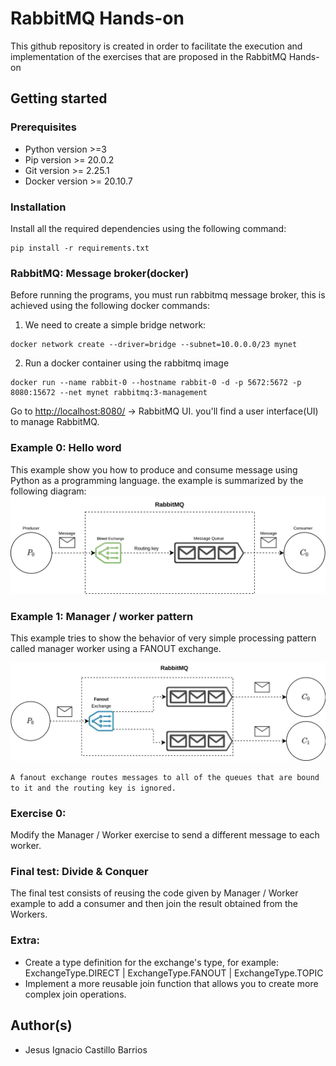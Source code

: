 # RabbitMQ Hands-on
This github repository is created in order to facilitate the execution and implementation of the exercises that are proposed in the RabbitMQ Hands-on
## Getting started
### Prerequisites
- Python version >=3
- Pip version >= 20.0.2 
- Git version >= 2.25.1
- Docker version >= 20.10.7
### Installation
Install all the required dependencies using the following command:
```
pip install -r requirements.txt
```
### RabbitMQ: Message broker(docker)
Before running the programs, you must run rabbitmq message broker, this is achieved using the following docker commands:

1. We need to create a simple bridge network:

```
docker network create --driver=bridge --subnet=10.0.0.0/23 mynet
```

2. Run a docker container using the rabbitmq image

```
docker run --name rabbit-0 --hostname rabbit-0 -d -p 5672:5672 -p 8080:15672 --net mynet rabbitmq:3-management
```

Go to <http://localhost:8080/>  -> RabbitMQ UI. you'll find a user interface(UI) to manage RabbitMQ. 

### Example 0: Hello word 
This example show you how to produce and consume message using Python as a programming language. the example is summarized by the following diagram:  
![ex0](./images/ex0.png)

### Example 1: Manager / worker pattern
This example tries to show the behavior of very simple processing pattern called manager worker using a FANOUT exchange. 

![ex1](./images/ex1.png)

```A fanout exchange routes messages to all of the queues that are bound to it and the routing key is ignored.```


### Exercise 0:
Modify the Manager / Worker exercise to send a different message to each worker.

### Final test: Divide & Conquer
The final test consists of reusing the code given by Manager / Worker example to add a consumer and then join the result obtained from the Workers.
### Extra:
- Create a type definition for the exchange's type, for example: ExchangeType.DIRECT | ExchangeType.FANOUT | ExchangeType.TOPIC
- Implement a more reusable join function that allows you to create more complex join operations. 

## Author(s)
- Jesus Ignacio Castillo Barrios 
